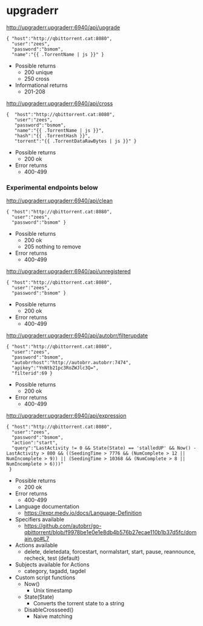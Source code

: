 # upgraderr

http://upgraderr.upgraderr:6940/api/upgrade
```
{ "host":"http://qbittorrent.cat:8080",
  "user":"zees",
  "password":"bsmom",
  "name":"{{ .TorrentName | js }}" }
```

* Possible returns
  * 200 unique
  * 250 cross
* Informational returns
  * 201-208

http://upgraderr.upgraderr:6940/api/cross
```
{  "host":"http://qbittorrent.cat:8080",
   "user":"zees",
   "password":"bsmom",
   "name":"{{ .TorrentName | js }}",
   "hash":"{{ .TorrentHash }}",
   "torrent":"{{ .TorrentDataRawBytes | js }}" }
```

* Possible returns
  * 200 ok
* Error returns
  * 400-499

### Experimental endpoints below
http://upgraderr.upgraderr:6940/api/clean
```
{ "host":"http://qbittorrent.cat:8080",
  "user":"zees",
  "password":"bsmom" }
```

* Possible returns
  * 200 ok
  * 205 nothing to remove
* Error returns
  * 400-499

http://upgraderr.upgraderr:6940/api/unregistered
```
{ "host":"http://qbittorrent.cat:8080",
  "user":"zees",
  "password":"bsmom" }
```

* Possible returns
  * 200 ok
* Error returns
  * 400-499

http://upgraderr.upgraderr:6940/api/autobrr/filterupdate
```
{ "host":"http://qbittorrent.cat:8080",
  "user":"zees",
  "password":"bsmom",
  "autobrrhost":"http://autobrr.autobrr:7474", 
  "apikey":"YnNtb21pc3RoZWJlc3Q=",
  "filterid":69 }
```

* Possible returns
  * 200 ok
* Error returns
  * 400-499

http://upgraderr.upgraderr:6940/api/expression
```
{ "host":"http://qbittorrent.cat:8080",
  "user":"zees",
  "password":"bsmom",
  "action":"start",
  "query":"LastActivity != 0 && State(State) == 'stalledUP' && Now() - LastActivity > 800 && ((SeedingTime > 7776 && (NumComplete > 12 || NumIncomplete > 9)) || (SeedingTime > 10368 && (NumComplete > 8 || NumIncomplete > 6)))"
 }
```

* Possible returns
  * 200 ok
* Error returns
  * 400-499
* Language documentation
  * https://expr.medv.io/docs/Language-Definition
* Specifiers available
  * https://github.com/autobrr/go-qbittorrent/blob/f9978be1e0e1e8db4b576b27ecae110b1b37d5fc/domain.go#L7
* Actions available
  * delete, deletedata, forcestart, normalstart, start, pause, reannounce, recheck, test (default)
* Subjects available for Actions
  * category, tagadd, tagdel
* Custom script functions
  * Now()
      - Unix timestamp
  * State(State)
      - Converts the torrent state to a string
  *  DisableCrossseed()
      - Naive matching
 
<!-- end of the list -->
